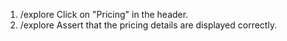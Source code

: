 1. /explore Click on "Pricing" in the header.
2. /explore Assert that the pricing details are displayed correctly.